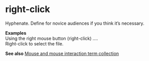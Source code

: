 # right-click

Hyphenate. Define for novice audiences if you think it’s necessary.

**Examples**  
Using the right mouse button (right-click) *..*..  
Right-click to select the file.

**See also** [Mouse and mouse interaction term collection](/style-guide/a-z-word-list-term-collections/term-collections/mouse-mouse-interaction-terms)
